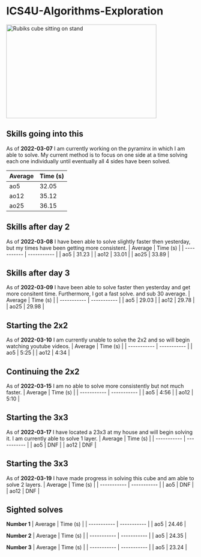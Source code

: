 # **ICS4U-Algorithms-Exploration**
<img src="https://i.imgur.com/u0iH4GB.jpg" alt="Rubiks cube sitting on stand" width="400" height="250"/>

## Skills going into this
As of **2022-03-07** I am currently working on the pyraminx in which I am able to solve. 
My current method is to focus on one side at a time solving each one individually until eventually all 4 sides have been solved.

| Average | Time (s) |
| ----------- | ----------- |
| ao5 | 32.05 |
| ao12 | 35.12 |
| ao25 | 36.15 |


## Skills after day 2
As of **2022-03-08** I have been able to solve slightly faster then yesterday, but my times have been getting more consistent.
| Average | Time (s) |
| ----------- | ----------- |
| ao5 | 31.23 |
| ao12 | 33.01 |
| ao25 | 33.89 |


## Skills after day 3
As of **2022-03-09** I have been able to solve faster then yesterday and get more consitent time. Furthermore, I got a fast solve. and sub 30 average.
| Average | Time (s) |
| ----------- | ----------- |
| ao5 | 29.03 |
| ao12 | 29.78 |
| ao25 | 29.98 |

## Starting the 2x2
As of **2022-03-10** I am currently unable to solve the 2x2 and so will begin watching youtube videos.
| Average | Time (s) |
| ----------- | ----------- |
| ao5 | 5:25 |
| ao12 | 4:34 |

## Continuing the 2x2
As of **2022-03-15** I am no able to solve more consistently but not much faster.
| Average | Time (s) |
| ----------- | ----------- |
| ao5 | 4:56 |
| ao12 | 5:10 |

## Starting the 3x3
As of **2022-03-17** I have located a 23x3 at my house and will begin solving it. I am currently able to solve 1 layer.
| Average | Time (s) |
| ----------- | ----------- |
| ao5 | DNF |
| ao12 | DNF |

## Starting the 3x3
As of **2022-03-19** I have made progress in solving this cube and am able to solve 2 layers.
| Average | Time (s) |
| ----------- | ----------- |
| ao5 | DNF |
| ao12 | DNF |

## Sighted solves
**Number 1**
| Average | Time (s) |
| ----------- | ----------- |
| ao5 | 24.46 |

**Number 2**
| Average | Time (s) |
| ----------- | ----------- |
| ao5 | 24.35 |

**Number 3**
| Average | Time (s) |
| ----------- | ----------- |
| ao5 | 23.24 |
